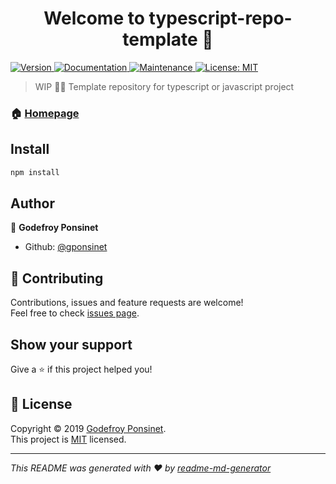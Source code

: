 <h1 align="center">Welcome to typescript-repo-template 👋</h1>
<p>
  <a href="https://www.npmjs.com/package/typescript-repo-template">
    <img alt="Version" src="https://img.shields.io/npm/v/typescript-repo-template.svg">
  </a>
  <a href="https://github.com/gponsinet/typescript-repo-template#readme">
    <img alt="Documentation" src="https://img.shields.io/badge/documentation-yes-brightgreen.svg" target="_blank" />
  </a>
  <a href="https://github.com/gponsinet/typescript-repo-template/graphs/commit-activity">
    <img alt="Maintenance" src="https://img.shields.io/badge/Maintained%3F-yes-green.svg" target="_blank" />
  </a>
  <a href="https://github.com/gponsinet/typescript-repo-template/blob/master/LICENSE">
    <img alt="License: MIT" src="https://img.shields.io/badge/License-MIT-yellow.svg" target="_blank" />
  </a>
</p>

> WIP 👨‍💻 Template repository for typescript or javascript project

### 🏠 [Homepage](https://github.com/gponsinet/typescript-repo-template#readme)

## Install

```sh
npm install
```

## Author

👤 **Godefroy Ponsinet**

* Github: [@gponsinet](https://github.com/gponsinet)

## 🤝 Contributing

Contributions, issues and feature requests are welcome!<br />Feel free to check [issues page](https://github.com/gponsinet/typescript-repo-template/issues).

## Show your support

Give a ⭐️ if this project helped you!

## 📝 License

Copyright © 2019 [Godefroy Ponsinet](https://github.com/gponsinet).<br />
This project is [MIT](https://github.com/gponsinet/typescript-repo-template/blob/master/LICENSE) licensed.

***
_This README was generated with ❤️ by [readme-md-generator](https://github.com/kefranabg/readme-md-generator)_